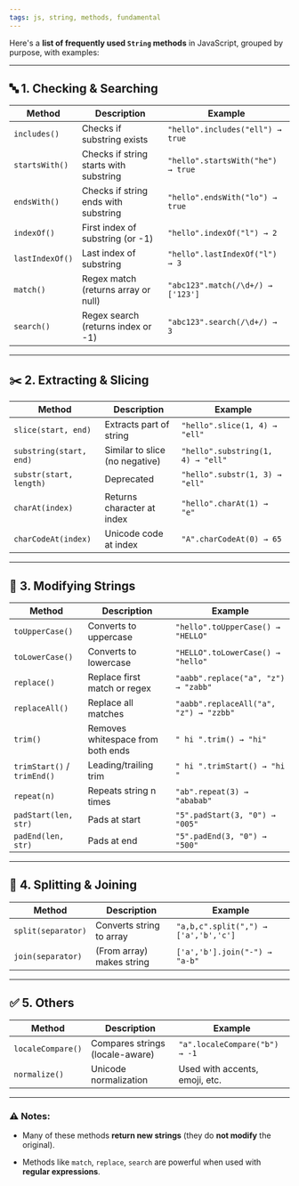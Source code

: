 ```yaml
---
tags: js, string, methods, fundamental
---
```


Here's a **list of frequently used `String` methods** in JavaScript, grouped by purpose, with examples:

---

## 🔤 **1. Checking & Searching**

|Method|Description|Example|
|---|---|---|
|`includes()`|Checks if substring exists|`"hello".includes("ell") → true`|
|`startsWith()`|Checks if string starts with substring|`"hello".startsWith("he") → true`|
|`endsWith()`|Checks if string ends with substring|`"hello".endsWith("lo") → true`|
|`indexOf()`|First index of substring (or -1)|`"hello".indexOf("l") → 2`|
|`lastIndexOf()`|Last index of substring|`"hello".lastIndexOf("l") → 3`|
|`match()`|Regex match (returns array or null)|`"abc123".match(/\d+/) → ['123']`|
|`search()`|Regex search (returns index or -1)|`"abc123".search(/\d+/) → 3`|

---

## ✂️ **2. Extracting & Slicing**

|Method|Description|Example|
|---|---|---|
|`slice(start, end)`|Extracts part of string|`"hello".slice(1, 4) → "ell"`|
|`substring(start, end)`|Similar to slice (no negative)|`"hello".substring(1, 4) → "ell"`|
|`substr(start, length)`|Deprecated|`"hello".substr(1, 3) → "ell"`|
|`charAt(index)`|Returns character at index|`"hello".charAt(1) → "e"`|
|`charCodeAt(index)`|Unicode code at index|`"A".charCodeAt(0) → 65`|

---

## 🔁 **3. Modifying Strings**

|Method|Description|Example|
|---|---|---|
|`toUpperCase()`|Converts to uppercase|`"hello".toUpperCase() → "HELLO"`|
|`toLowerCase()`|Converts to lowercase|`"HELLO".toLowerCase() → "hello"`|
|`replace()`|Replace first match or regex|`"aabb".replace("a", "z") → "zabb"`|
|`replaceAll()`|Replace all matches|`"aabb".replaceAll("a", "z") → "zzbb"`|
|`trim()`|Removes whitespace from both ends|`" hi ".trim() → "hi"`|
|`trimStart()` / `trimEnd()`|Leading/trailing trim|`" hi ".trimStart() → "hi "`|
|`repeat(n)`|Repeats string n times|`"ab".repeat(3) → "ababab"`|
|`padStart(len, str)`|Pads at start|`"5".padStart(3, "0") → "005"`|
|`padEnd(len, str)`|Pads at end|`"5".padEnd(3, "0") → "500"`|

---

## 🧩 **4. Splitting & Joining**

|Method|Description|Example|
|---|---|---|
|`split(separator)`|Converts string to array|`"a,b,c".split(",") → ['a','b','c']`|
|`join(separator)`|(From array) makes string|`['a','b'].join("-") → "a-b"`|

---

## ✅ **5. Others**

|Method|Description|Example|
|---|---|---|
|`localeCompare()`|Compares strings (locale-aware)|`"a".localeCompare("b") → -1`|
|`normalize()`|Unicode normalization|Used with accents, emoji, etc.|

---

### ⚠️ Notes:

- Many of these methods **return new strings** (they do **not modify** the original).
    
- Methods like `match`, `replace`, `search` are powerful when used with **regular expressions**.
    
